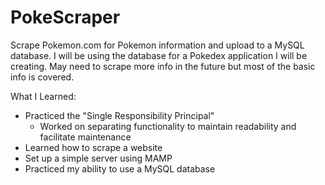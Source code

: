 # PokeScraper
Scrape Pokemon.com for Pokemon information and upload to a MySQL database.
I will be using the database for a Pokedex application I will be creating.
May need to scrape more info in the future but most of  the basic info is covered.


What I Learned:
  - Practiced the "Single Responsibility Principal"
    - Worked on separating functionality to maintain readability and facilitate maintenance
  - Learned how to scrape a website
  - Set up a simple server using MAMP
  - Practiced my ability to use a MySQL database
